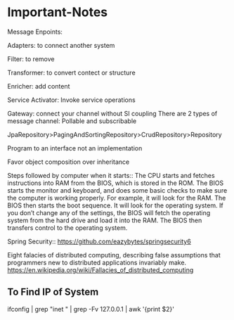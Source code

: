 # Important-Notes
Message Enpoints:  

Adapters: to connect another system  

Filter: to remove  

Transformer: to convert contect or structure  

Enricher: add content  

Service Activator: Invoke service operations

Gateway: connect your channel without SI coupling
There are 2 types of message channel: Pollable and subscribable 

JpaRepository>PagingAndSortingRepository>CrudRepository>Repository 

Program to an interface not an implementation

Favor object composition over inheritance

Steps followed by computer when it starts::
The CPU starts and fetches instructions into RAM from the BIOS, which is stored in the ROM.
The BIOS starts the monitor and keyboard, and does some basic checks to make sure the computer is working properly. For example, it will look for the RAM.
The BIOS then starts the boot sequence. It will look for the operating system.
If you don’t change any of the settings, the BIOS will fetch the operating system from the hard drive and load it into the RAM.
The BIOS then transfers control to the operating system.

Spring Security:: https://github.com/eazybytes/springsecurity6

Eight falacies of distributed computing, describing false assumptions that programmers new to distributed applications invariably make.
https://en.wikipedia.org/wiki/Fallacies_of_distributed_computing

## To Find IP of System
ifconfig | grep "inet " | grep -Fv 127.0.0.1 | awk '{print $2}'
